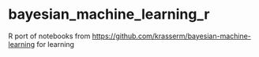 # bayesian_machine_learning_r
R port of notebooks from https://github.com/krasserm/bayesian-machine-learning 
for learning

